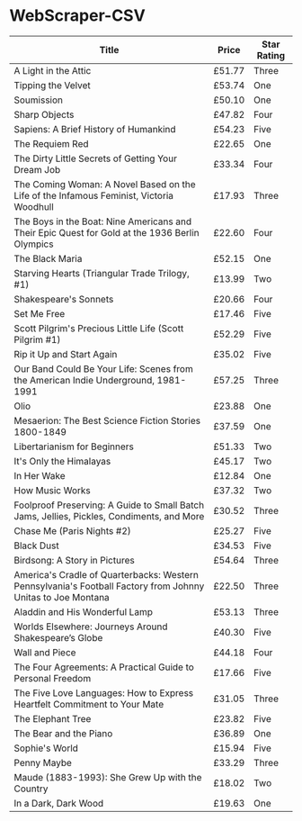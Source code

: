 # WebScraper-CSV

| **Title**                                                                 | **Price**   | **Star Rating** |
|---------------------------------------------------------------------------|-------------|-----------------|
| A Light in the Attic                                                       | £51.77      | Three           |
| Tipping the Velvet                                                         | £53.74      | One             |
| Soumission                                                                 | £50.10      | One             |
| Sharp Objects                                                              | £47.82      | Four            |
| Sapiens: A Brief History of Humankind                                       | £54.23      | Five            |
| The Requiem Red                                                            | £22.65      | One             |
| The Dirty Little Secrets of Getting Your Dream Job                          | £33.34      | Four            |
| The Coming Woman: A Novel Based on the Life of the Infamous Feminist, Victoria Woodhull | £17.93      | Three           |
| The Boys in the Boat: Nine Americans and Their Epic Quest for Gold at the 1936 Berlin Olympics | £22.60      | Four            |
| The Black Maria                                                            | £52.15      | One             |
| Starving Hearts (Triangular Trade Trilogy, #1)                              | £13.99      | Two             |
| Shakespeare's Sonnets                                                       | £20.66      | Four            |
| Set Me Free                                                                | £17.46      | Five            |
| Scott Pilgrim's Precious Little Life (Scott Pilgrim #1)                     | £52.29      | Five            |
| Rip it Up and Start Again                                                   | £35.02      | Five            |
| Our Band Could Be Your Life: Scenes from the American Indie Underground, 1981-1991 | £57.25      | Three           |
| Olio                                                                       | £23.88      | One             |
| Mesaerion: The Best Science Fiction Stories 1800-1849                       | £37.59      | One             |
| Libertarianism for Beginners                                                | £51.33      | Two             |
| It's Only the Himalayas                                                    | £45.17      | Two             |
| In Her Wake                                                                | £12.84      | One             |
| How Music Works                                                            | £37.32      | Two             |
| Foolproof Preserving: A Guide to Small Batch Jams, Jellies, Pickles, Condiments, and More | £30.52      | Three           |
| Chase Me (Paris Nights #2)                                                 | £25.27      | Five            |
| Black Dust                                                                | £34.53      | Five            |
| Birdsong: A Story in Pictures                                              | £54.64      | Three           |
| America's Cradle of Quarterbacks: Western Pennsylvania's Football Factory from Johnny Unitas to Joe Montana | £22.50      | Three           |
| Aladdin and His Wonderful Lamp                                              | £53.13      | Three           |
| Worlds Elsewhere: Journeys Around Shakespeare’s Globe                       | £40.30      | Five            |
| Wall and Piece                                                              | £44.18      | Four            |
| The Four Agreements: A Practical Guide to Personal Freedom                 | £17.66      | Five            |
| The Five Love Languages: How to Express Heartfelt Commitment to Your Mate   | £31.05      | Three           |
| The Elephant Tree                                                          | £23.82      | Five            |
| The Bear and the Piano                                                     | £36.89      | One             |
| Sophie's World                                                             | £15.94      | Five            |
| Penny Maybe                                                                | £33.29      | Three           |
| Maude (1883-1993): She Grew Up with the Country                             | £18.02      | Two             |
| In a Dark, Dark Wood                                                       | £19.63      | One             |
